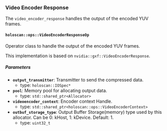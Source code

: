 ### Video Encoder Response

The `video_encoder_response` handles the output of the encoded YUV frames.

#### `holoscan::ops::VideoEncoderResponseOp`

Operator class to handle the output of the encoded YUV frames.

This implementation is based on `nvidia::gxf::VideoEncoderResponse`.

##### Parameters

- **`output_transmitter`**: Transmitter to send the compressed data.
  - type: `holoscan::IOSpec*`
- **`pool`**: Memory pool for allocating output data.
  - type: `std::shared_ptr<Allocator>`
- **`videoencoder_context`**: Encoder context Handle.
  - type: `std::shared_ptr<holoscan::ops::VideoEncoderContext>`
- **`outbuf_storage_type`**: Output Buffer Storage(memory) type used by this allocator. Can be 0: kHost, 1: kDevice. Default: 1.
  - type: `uint32_t`

